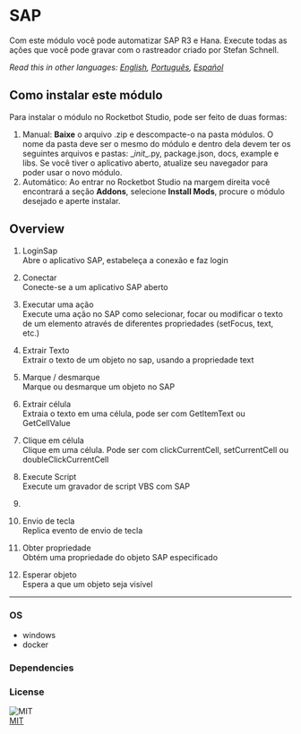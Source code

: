 



# SAP
  
Com este módulo você pode automatizar SAP R3 e Hana. Execute todas as ações que você pode gravar com o rastreador criado por Stefan Schnell.  

*Read this in other languages: [English](README.md), [Português](README.pr.md), [Español](README.es.md)*

## Como instalar este módulo
  
Para instalar o módulo no Rocketbot Studio, pode ser feito de duas formas:
1. Manual: __Baixe__ o arquivo .zip e descompacte-o na pasta módulos. O nome da pasta deve ser o mesmo do módulo e dentro dela devem ter os seguintes arquivos e pastas: \__init__.py, package.json, docs, example e libs. Se você tiver o aplicativo aberto, atualize seu navegador para poder usar o novo módulo.
2. Automático: Ao entrar no Rocketbot Studio na margem direita você encontrará a seção **Addons**, selecione **Install Mods**, procure o módulo desejado e aperte instalar.  


## Overview


1. LoginSap  
Abre o aplicativo SAP, estabeleça a conexão e faz login

2. Conectar  
Conecte-se a um aplicativo SAP aberto

3. Executar uma ação  
Execute uma ação no SAP como selecionar, focar ou modificar o texto de um elemento através de diferentes propriedades (setFocus, text, etc.)

4. Extrair Texto  
Extrair o texto de um objeto no sap, usando a propriedade text

5. Marque / desmarque  
Marque ou desmarque um objeto no SAP

6. Extrair célula  
Extraia o texto em uma célula, pode ser com GetItemText ou GetCellValue

7. Clique em célula  
Clique em uma célula. Pode ser com clickCurrentCell, setCurrentCell ou doubleClickCurrentCell

8. Execute Script  
Execute um gravador de script VBS com SAP

9.   


10. Envio de tecla  
Replica evento de envio de tecla

11. Obter propriedade  
Obtém uma propriedade do objeto SAP especificado

12. Esperar objeto  
Espera a que um objeto seja visível  




----
### OS

- windows
- docker

### Dependencies

### License
  
![MIT](https://camo.githubusercontent.com/107590fac8cbd65071396bb4d04040f76cde5bde/687474703a2f2f696d672e736869656c64732e696f2f3a6c6963656e73652d6d69742d626c75652e7376673f7374796c653d666c61742d737175617265)  
[MIT](http://opensource.org/licenses/mit-license.ph)
